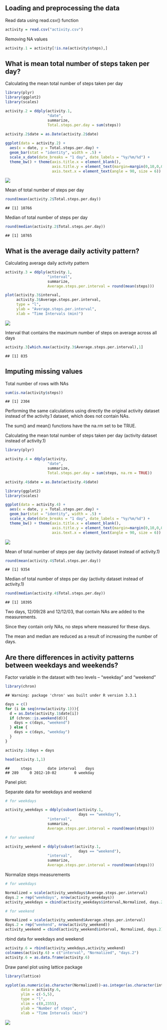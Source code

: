 Loading and preprocessing the data
----------------------------------

Read data using read.csv() function

``` r
activity = read.csv("activity.csv")
```

Removing NA values

``` r
activity.1 = activity[!is.na(activity$steps),]
```

What is mean total number of steps taken per day?
-------------------------------------------------

Calculating the mean total number of steps taken per day

``` r
library(plyr)
library(ggplot2)
library(scales)

activity.2 = ddply(activity.1, 
                   "date", 
                   summarize, 
                   Total.steps.per.day = sum(steps))

activity.2$date = as.Date(activity.2$date)
  
ggplot(data = activity.2) +
  aes(x = date, y = Total.steps.per.day) +
  geom_bar(stat = "identity", width = .5) +
  scale_x_date(date_breaks = "1 day", date_labels = "%y/%m/%d") +
  theme_bw() + theme(axis.title.x = element_blank(),
                     axis.title.y = element_text(margin=margin(0,10,0,0)),
                     axis.text.x = element_text(angle = 90, size = 6))
```

![](PA1_template_files/figure-markdown_github/unnamed-chunk-1-1.png)

Mean of total number of steps per day

``` r
round(mean(activity.2$Total.steps.per.day))
```

    ## [1] 10766

Median of total number of steps per day

``` r
round(median(activity.2$Total.steps.per.day))
```

    ## [1] 10765

What is the average daily activity pattern?
-------------------------------------------

Calculating average daily activity pattern

``` r
activity.3 = ddply(activity.1, 
                   "interval", 
                   summarize, 
                   Average.steps.per.interval = round(mean(steps)))

plot(activity.3$interval,
     activity.3$Average.steps.per.interval,
     type = "l",
     ylab = "Average.steps.per.interval",
     xlab = "Time Intervals (min)")
```

![](PA1_template_files/figure-markdown_github/unnamed-chunk-4-1.png)

Interval that contains the maximum number of steps on average across all days

``` r
activity.3[which.max(activity.3$Average.steps.per.interval),1]
```

    ## [1] 835

Imputing missing values
-----------------------

Total number of rows with NAs

``` r
sum(is.na(activity$steps))
```

    ## [1] 2304

Performing the same calculations using directly the original activity dataset instead of the activity.1 dataset, which does not contain NAs.

The sum() and mean() functions have the na.rm set to be TRUE.

Calculating the mean total number of steps taken per day (activity dataset instead of activity.1)

``` r
library(plyr)

activity.4 = ddply(activity, 
                   "date", 
                   summarize, 
                   Total.steps.per.day = sum(steps, na.rm = TRUE))

activity.4$date = as.Date(activity.4$date)

library(ggplot2)
library(scales)

ggplot(data = activity.4) +
  aes(x = date, y = Total.steps.per.day) +
  geom_bar(stat = "identity", width = .5) +
  scale_x_date(date_breaks = "1 day", date_labels = "%y/%m/%d") +
  theme_bw() + theme(axis.title.x = element_blank(),
                     axis.title.y = element_text(margin=margin(0,10,0,0)),
                     axis.text.x = element_text(angle = 90, size = 6))
```

![](PA1_template_files/figure-markdown_github/unnamed-chunk-7-1.png)

Mean of total number of steps per day (activity dataset instead of activity.1)

``` r
round(mean(activity.4$Total.steps.per.day))
```

    ## [1] 9354

Median of total number of steps per day (activity dataset instead of activity.1)

``` r
round(median(activity.4$Total.steps.per.day))
```

    ## [1] 10395

Two days, 12/09/28 and 12/12/03, that contain NAs are added to the measurements.

Since they contain only NAs, no steps where measured for these days.

The mean and median are reduced as a result of increasing the number of days.

Are there differences in activity patterns between weekdays and weekends?
-------------------------------------------------------------------------

Factor variable in the dataset with two levels – “weekday” and “weekend”

``` r
library(chron)
```

    ## Warning: package 'chron' was built under R version 3.3.1

``` r
days = c()
for (i in seq(nrow(activity.1))){
  d = as.Date(activity.1$date[i])
  if (chron::is.weekend(d)){
    days = c(days, "weekend")
  } else {
    days = c(days, "weekday")
  }
}

activity.1$days = days

head(activity.1,1)
```

    ##     steps       date interval    days
    ## 289     0 2012-10-02        0 weekday

Panel plot:

Separate data for weekdays and weekend

``` r
# for weekdays

activity_weekdays = ddply(subset(activity.1,
                                 days == "weekday"), 
                   "interval", 
                   summarize, 
                   Average.steps.per.interval = round(mean(steps)))

# for weekend

activity_weekend = ddply(subset(activity.1,
                                 days == "weekend"), 
                   "interval", 
                   summarize, 
                   Average.steps.per.interval = round(mean(steps)))
```

Normalize steps measurements

``` r
# for weekdays

Normalized = scale(activity_weekdays$Average.steps.per.interval)
days.2 = rep("weekdays", nrow(activity_weekdays))
activity_weekdays = cbind(activity_weekdays$interval,Normalized, days.2)

# for weekend

Normalized = scale(activity_weekend$Average.steps.per.interval)
days.2 = rep("weekend", nrow(activity_weekend))
activity_weekend = cbind(activity_weekend$interval, Normalized, days.2)
```

rbind data for weekdays and weekend

``` r
activity.6 = rbind(activity_weekdays,activity_weekend)
colnames(activity.6) = c("interval", "Normalized", "days.2")
activity.6 = as.data.frame(activity.6) 
```

Draw panel plot using lattice package

``` r
library(lattice)

xyplot(as.numeric(as.character(Normalized))~as.integer(as.character(interval)) | days.2, 
       data = activity.6,
       ylim = c(-5,5),
       type = "l", 
       xlim = c(0,2355),
       ylab = "Number of steps",
       xlab = "Time Intervals (min)")
```

![](PA1_template_files/figure-markdown_github/unnamed-chunk-14-1.png)
